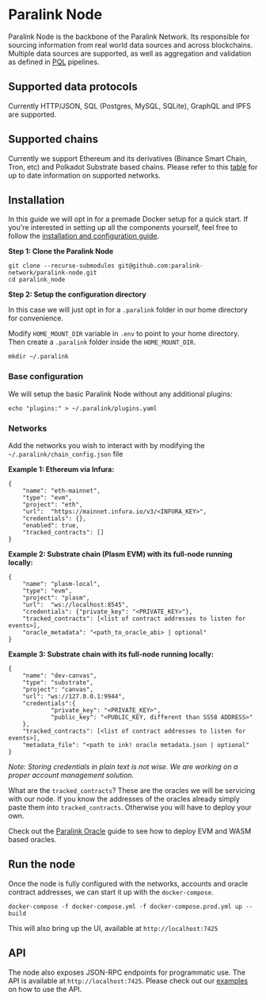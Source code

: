 <!--
order: 13
-->

# Paralink Node

Paralink Node is the backbone of the Paralink Network. Its responsible for sourcing information from
real world data sources and across blockchains. Multiple data sources are supported, as well
as aggregation and validation as defined in [PQL](/developer-guide/paralink-query-language) pipelines.

## Supported data protocols
Currently HTTP/JSON, SQL (Postgres, MySQL, SQLite), GraphQL and IPFS are supported. 

## Supported chains

Currently we support Ethereum and its derivatives (Binance Smart Chain, Tron, etc) and Polkadot Substrate based chains. Please refer to this [table](/developer-guide/getting-started.html#supported-networks) for up to date information on supported networks.

## Installation
In this guide we will opt in for a premade Docker setup for a quick start. If you're interested in setting up all the components yourself, feel free to follow the [installation and configuration guide](https://github.com/paralink-network/paralink-node/blob/master/README.md).

**Step 1: Clone the Paralink Node**

```
git clone --recurse-submodules git@github.com:paralink-network/paralink-node.git
cd paralink_node
```

**Step 2: Setup the configuration directory**

In this case we will just opt in for a `.paralink` folder in our home directory for convenience.

Modify `HOME_MOUNT_DIR` variable in `.env` to point to your home directory. Then create a `.paralink` folder inside the `HOME_MOUNT_DIR`.

```
mkdir ~/.paralink
```

### Base configuration
We will setup the basic Paralink Node without any additional plugins:

```
echo "plugins:" > ~/.paralink/plugins.yaml
```

### Networks
Add the networks you wish to interact with by modifying the `~/.paralink/chain_config.json` file

**Example 1:  Ethereum via Infura:**

```
{
    "name": "eth-mainnet",
    "type": "evm",
    "project": "eth",
    "url":  "https://mainnet.infura.io/v3/<INFURA_KEY>",
    "credentials": {},
    "enabled": true,
    "tracked_contracts": []
}
```

**Example 2: Substrate chain (Plasm EVM) with its full-node running locally:**

```
{
	"name": "plasm-local",
	"type": "evm",
	"project": "plasm",
	"url":  "ws://localhost:8545",
	"credentials": {"private_key": "<PRIVATE_KEY>"},
	"tracked_contracts": [<list of contract addresses to listen for events>],
	"oracle_metadata": "<path_to_oracle_abi> | optional"
}
```

**Example 3: Substrate chain with its full-node running locally:**

```
{
	"name": "dev-canvas",
	"type": "substrate",
	"project": "canvas",
	"url": "ws://127.0.0.1:9944",
	"credentials":{
			"private_key": "<PRIVATE_KEY>",
			"public_key": "<PUBLIC_KEY, different than SS58 ADDRESS>"
	},
	"tracked_contracts": [<list of contract addresses to listen for events>],
	"metadata_file": "<path to ink! oracle metadata.json | optional"
}
```

*Note: Storing credentials in plain text is not wise. We are working on a proper account management solution.*

What are the `tracked_contracts`? These are the oracles we will be servicing with our node.  If you know the addresses of the oracles already simply paste them into `tracked_contracts`. Otherwise you will have to deploy your own.

Check out the [Paralink Oracle](/developer-guide/paralink-oracle) guide to see how to deploy EVM and WASM based oracles.

## Run the node
Once the node is fully configured with the networks, accounts and oracle contract addresses, we can start it up with the `docker-compose`.
```
docker-compose -f docker-compose.yml -f docker-compose.prod.yml up --build
```
This will also bring up the UI, available at `http://localhost:7425`

## API
The node also exposes JSON-RPC endpoints for programmatic use. The API is available at `http://localhost:7425`. Please check out our [examples](https://github.com/paralink-network/paralink-node/tree/master/examples) on how to use the API.
